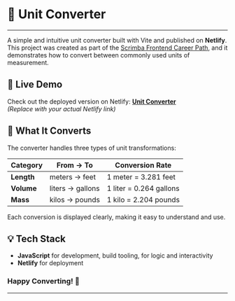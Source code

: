 # 🧮 Unit Converter

---

A simple and intuitive unit converter built with Vite and published on **Netlify**. This project was created as part of the [Scrimba Frontend Career Path](https://scrimba.com/frontend-path-c0j/~09t/s05m642tse/head), and it demonstrates how to convert between commonly used units of measurement.

## 🚀 Live Demo

Check out the deployed version on Netlify: **[Unit Converter](https://your-netlify-url.netlify.app)**  
_(Replace with your actual Netlify link)_

## 🔁 What It Converts

The converter handles three types of unit transformations:

| Category   | From → To        | Conversion Rate         |
| ---------- | ---------------- | ----------------------- |
| **Length** | meters → feet    | 1 meter = 3.281 feet    |
| **Volume** | liters → gallons | 1 liter = 0.264 gallons |
| **Mass**   | kilos → pounds   | 1 kilo = 2.204 pounds   |

Each conversion is displayed clearly, making it easy to understand and use.

## 💡 Tech Stack

- **JavaScript** for development, build tooling, for logic and interactivity
- **Netlify** for deployment

### Happy Converting! 🎉

---
